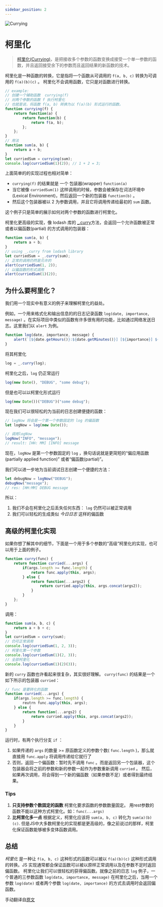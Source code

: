 ```yaml
---
sidebar_position: 2
---
```


![Currying](@site/static/img/JS/curry.png)
# 柯里化

> [柯里化(Currying)](https://zh.wikipedia.org/wiki/%E6%9F%AF%E9%87%8C%E5%8C%96)，是把接收多个参数的函数变换成接受一个单一参数的函数，并且返回接受余下的参数而且返回结果的新函数的技术。

柯里化是一种函数的转换，它是指将一个函数从可调用的 `f(a, b, c)` 转换为可调用的 `f(a)(b)(c)` 。
柯里化不会调用函数，它只是对函数进行转换。

```js
// example: 
// 创建一个辅助函数  currying(f)
// 对两个参数的函数 f 执行柯里化
// 也就是说，将函数 f(a, b) 转换为以 f(a)(b) 形式运行的函数。
function currying(f) {
	return function(a) {
		return function(b) {
			return f(a, b);
		};
	};
}
// 用法
function sum(a, b) {
	return a + b;
}
let curriedSum = currying(sum);
console.log(curriedSum(1)(2)); // 1 + 2 = 3;
```

上面简单的的实现过程也相对简单：
- `currying(f)` 的结果就是 一个 包装器(wrapper) `function(a)`
- 当它被像 `curriedSum(1)` 这样调用的时候，参数会被保存在词法环境中(Lexical Environment)，然后返回一个新的包装器 `function(b)` 。
- 然后这个包装器被以 2 为参数调用，并且它将调用传递给最初的 `sum` 函数。

这个例子只是简单的展示如何对两个参数的函数进行柯里化。

柯里化更高级的实现，像 lodash 库的 [_.curry](https://lodash.com/docs#curry)方法，会返回一个允许函数被正常或者以偏函数(partial) 的方式调用的包装器：
```js
function sum(a, b) {
	return a + b;
}
// using _.curry from lodash library
let curriedSum = _.curry(sum);
// 正常的调用仍然是允许的
alert(curriedSum(1, 2));
// 以偏函数的形式调用
alert(curriedSum(1)(2));
```

## 为什么要柯里化？

我们用一个现实中有意义的例子来理解柯里化的益处。

例如，一个用来格式化和输出信息的的日志记录函数 `log(date, importance, message)` 。在实际项目中类似的函数有许多很有用的功能，比如通过网络发送日志。这里我们以 `alert` 为例。
```js
function log(date, importance, message) {
	alert(`[${date.getHours()}:${date.getMinutes()}] [${importance}] ${message}`);
}
```
将其柯里化
```js
log = _.curry(log);
```
柯里化之后，`log` 仍正常运行
```js
log(new Date(), "DEBUG", "some debug");
```
但是也可以以柯里化形式运行
```js
log(new Date())("DEBUG")("some debug");
```
现在我们可以很轻松的为当前的日志创建便捷的函数：
```js
// logNow 将会是一个第一个参数固定的 log 的偏函数
let logNow = log(new Date());

// 调用logNow
logNow("INFO", "message");
// result: [HH: MM] [INFO] message
```
现在，`logNow`  是第一个参数固定的 `log` ，换句话说就是更简短的“偏应用函数(partially applied function)” 或者“偏函数(partial)”。

我们可以进一步地为当前调试日志创建一个便捷的方法：
```js
let debugNow = logNow("DEBUG");
debugNow("message");
// res: [HH:MM] DEBUG message
```
所以：
1. 我们不会在柯里化之后丢失任何东西： `log` 仍然可以被正常调用
2. 我们可以轻松的生成类似 *今日日志* 这样的偏函数

## 高级的柯里化实现
如果你想了解其中的细节，下面是一个用于多个参数的“高级”柯里化的实现，也可以用于上面的例子。
```js
function curry(func) {
	return function curried(...args) {
		if(args.length >= func.length) {
			return func.apply(this, args);
		} else {
			return function(...args2) {
				return curried.apply(this, args.concat(args2));
			}
		}
	};
}
```
调用：
```js
function sum(a, b, c) {
	return a + b + c;
}
let curriedSum = curry(sum);
// 仍可正常调用
console.log(curriedSum(1, 2, 3));
// 柯里化第一个参数
console.log(curriedSum(1)(2, 3));
// 全部柯里化
console.log(curriedSum(1)(2)(3));
```
新的 `curry` 函数也许看起来很复杂，其实很好理解。
`curry(func)` 的结果是一个如下所示的包装器 `curried`：
```js
// func 是要转化的函数
function curried(...args) {
	if(args.length >= func.length) {
		reutrn func.apply(this, args);
	} else {
		return function(...args2) {
			return curried.apply(this, args.concat(args2));
		}
	}
}
```
运行时，有两个执行分支 `if` ：
1. 如果传递的 `args` 的数量 >=  原函数定义的参数个数( `func.length` )，那么就直接用 `func.apply` 将调用传递给它就行了
2. 否则，返回一个偏函数：暂时先不调用 `func` 。而是返回另一个包装器，这个包装器会将之前的参数和新的参数一起作为参数重新调用 `curried` 。
然后，如果再次调用，将会得到一个新的偏函数（如果参数不足）或者得到最终结果。

### Tips
1. **只支持参数个数固定的函数**
柯里化要求函数的参数数量固定。
用rest参数的函数不能以这种方式柯里化。如：`func(...args)`
2. **比柯里化多一点**
根据定义，柯里化应该将 `sum(a, b, c)` 转化为 `sum(a)(b)(c)`.
但是JS中大多数柯里化的实现都是更高级的，像之前说过的那样，柯里化保证函数能够被多变体函数调用。

## 总结
*柯里化* 是一种让 `f(a, b, c)` 这种形式的函数可以被以 `f(a)(b)(c)` 这种形式调用的转换。JS 实现通常都会保证函数可以被以原样正常调用以及在参数不足时返回偏函数。
柯里化让我们可以很轻松的获得偏函数。就像之前的日志 `log` 例子，一个普通的三参数函数 `log(data, importance, message)` 在柯里化之后，当用一个参数 `log(date)` 或者两个参数 `log(date, importance)` 的方式去调用时会返回偏函数。  


手动翻译自[原文](https://javascript.info/currying-partials)
